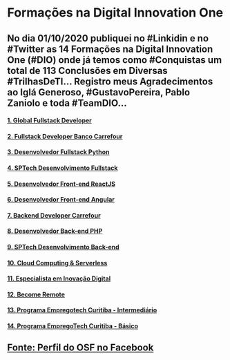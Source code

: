 # Formações na Digital Innovation One 

## No dia 01/10/2020 publiquei no #Linkidin e no #Twitter as 14 Formações na Digital Innovation One (#DIO) onde já temos como #Conquistas um total de 113 Conclusões em Diversas #TrilhasDeTI... Registro meus Agradecimentos ao Iglá Generoso, #GustavoPereira, Pablo Zaniolo  e toda #TeamDIO... 

#### [1. Global Fullstack Developer](https://certificates.digitalinnovation.one/00D1DCD0)

#### [2. Fullstack Developer Banco Carrefour](https://certificates.digitalinnovation.one/9D007B26)

#### [3. Desenvolvedor Fullstack Python](https://certificates.digitalinnovation.one/F8F091D6)

#### [4. SPTech Desenvolvimento Fullstack](https://certificates.digitalinnovation.one/4E10B5A3)

#### [5. Desenvolvedor Front-end ReactJS](https://certificates.digitalinnovation.one/0919E6C7)

#### [6. Desenvolvedor Front-end Angular](https://certificates.digitalinnovation.one/D6002D19)

#### [7. Backend Developer Carrefour](https://certificates.digitalinnovation.one/649302D8)

#### [8. Desenvolvedor Back-end PHP](https://certificates.digitalinnovation.one/1736E5DE)

#### [9. SPTech Desenvolvimento Back-end](https://certificates.digitalinnovation.one/12F49A59)

#### [10. Cloud Computing & Serverless](https://certificates.digitalinnovation.one/2AE1A93D)

#### [11. Especialista em Inovação Digital](https://certificates.digitalinnovation.one/845659C0)

#### [12. Become Remote](https://certificates.digitalinnovation.one/D6EC7064)

#### [13. Programa Empregotech Curitiba - Intermediário](https://certificates.digitalinnovation.one/0F58DF8B)

#### [14. Programa EmpregoTech Curitiba - Básico](https://certificates.digitalinnovation.one/896E0FAE)

## [Fonte: Perfil do OSF no Facebook](https://www.facebook.com/SilvestreOSF/posts/4792159844187395)

